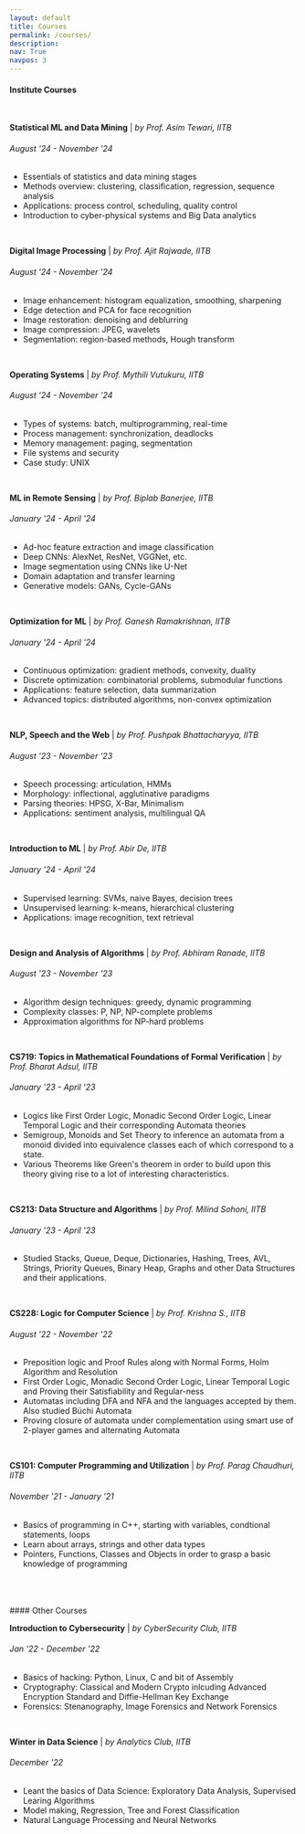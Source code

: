 ```yaml
---
layout: default
title: Courses
permalink: /courses/
description: 
nav: True
navpos: 3
---
```


#### Institute Courses
<br>
<div class="courses">
    <p class="courses-text">
      <strong>Statistical ML and Data Mining</strong> | <i>by Prof. Asim Tewari, IITB</i><br/>
    <div class="courses-bubble-with-date">
      <h6>August '24 - November '24</h6>
    </div>  
    <ul>
        <li>Essentials of statistics and data mining stages</li>
        <li>Methods overview: clustering, classification, regression, sequence analysis</li>
        <li>Applications: process control, scheduling, quality control</li>
        <li>Introduction to cyber-physical systems and Big Data analytics</li>
    </ul>
    </p>
    <br>
</div>

<div class="courses">
    <p class="courses-text">
      <strong>Digital Image Processing</strong> | <i>by Prof. Ajit Rajwade, IITB</i><br/>
    <div class="courses-bubble-with-date">
      <h6>August '24 - November '24</h6>
    </div>  
    <ul>
        <li>Image enhancement: histogram equalization, smoothing, sharpening</li>
        <li>Edge detection and PCA for face recognition</li>
        <li>Image restoration: denoising and deblurring</li>
        <li>Image compression: JPEG, wavelets</li>
        <li>Segmentation: region-based methods, Hough transform</li>
    </ul>
    </p>
    <br>
</div>

<div class="courses">
    <p class="courses-text">
      <strong>Operating Systems</strong> | <i>by Prof. Mythili Vutukuru, IITB</i><br/>
    <div class="courses-bubble-with-date">
      <h6>August '24 - November '24</h6>
    </div>  
    <ul>
        <li>Types of systems: batch, multiprogramming, real-time</li>
        <li>Process management: synchronization, deadlocks</li>
        <li>Memory management: paging, segmentation</li>
        <li>File systems and security</li>
        <li>Case study: UNIX</li>
    </ul>
    </p>
    <br>
</div>

<div class="courses">
    <p class="courses-text">
      <strong>ML in Remote Sensing</strong> | <i>by Prof. Biplab Banerjee, IITB</i><br/>
    <div class="courses-bubble-with-date">
      <h6>January '24 - April '24</h6>
    </div>  
    <ul>
        <li>Ad-hoc feature extraction and image classification</li>
        <li>Deep CNNs: AlexNet, ResNet, VGGNet, etc.</li>
        <li>Image segmentation using CNNs like U-Net</li>
        <li>Domain adaptation and transfer learning</li>
        <li>Generative models: GANs, Cycle-GANs</li>
    </ul>
    </p>
    <br>
</div>

<div class="courses">
    <p class="courses-text">
      <strong>Optimization for ML</strong> | <i>by Prof. Ganesh Ramakrishnan, IITB</i><br/>
    <div class="courses-bubble-with-date">
      <h6>January '24 - April '24</h6>
    </div>  
    <ul>
        <li>Continuous optimization: gradient methods, convexity, duality</li>
        <li>Discrete optimization: combinatorial problems, submodular functions</li>
        <li>Applications: feature selection, data summarization</li>
        <li>Advanced topics: distributed algorithms, non-convex optimization</li>
    </ul>
    </p>
    <br>
</div>

<div class="courses">
    <p class="courses-text">
      <strong>NLP, Speech and the Web</strong> | <i>by Prof. Pushpak Bhattacharyya, IITB</i><br/>
    <div class="courses-bubble-with-date">
      <h6>August '23 - November '23</h6>
    </div>  
    <ul>
        <li>Speech processing: articulation, HMMs</li>
        <li>Morphology: inflectional, agglutinative paradigms</li>
        <li>Parsing theories: HPSG, X-Bar, Minimalism</li>
        <li>Applications: sentiment analysis, multilingual QA</li>
    </ul>
    </p>
    <br>
</div>

<div class="courses">
    <p class="courses-text">
      <strong>Introduction to ML</strong> | <i>by Prof. Abir De, IITB</i><br/>
    <div class="courses-bubble-with-date">
      <h6>January '24 - April '24</h6>
    </div>  
    <ul>
        <li>Supervised learning: SVMs, naive Bayes, decision trees</li>
        <li>Unsupervised learning: k-means, hierarchical clustering</li>
        <li>Applications: image recognition, text retrieval</li>
    </ul>
    </p>
    <br>
</div>

<div class="courses">
    <p class="courses-text">
      <strong>Design and Analysis of Algorithms</strong> | <i>by Prof. Abhiram Ranade, IITB</i><br/>
    <div class="courses-bubble-with-date">
      <h6>August '23 - November '23</h6>
    </div>  
    <ul>
        <li>Algorithm design techniques: greedy, dynamic programming</li>
        <li>Complexity classes: P, NP, NP-complete problems</li>
        <li>Approximation algorithms for NP-hard problems</li>
    </ul>
    </p>
    <br>
</div>


<div class="courses">
    <p class="courses-text">
      <strong>CS719: Topics in Mathematical Foundations of Formal Verification</strong> | <i>by Prof. Bharat Adsul, IITB</i> <br/>
    <div class="courses-bubble-with-date">
      <h6>January '23 - April '23</h6>
    </div>  
    <ul>
        <li>Logics like First Order Logic, Monadic Second Order Logic, Linear Temporal Logic and their corresponding Automata theories</li>
        <li>Semigroup, Monoids and Set Theory to inference an automata from a monoid divided into equivalence classes each of which correspond to a state.</li>
        <li>Various Theorems like Green's theorem in order to build upon this theory giving rise to a lot of interesting characteristics.</li>
     </ul>
    </p>
    <br>
</div>

<div class="courses">
    <p class="courses-text">
      <strong>CS213: Data Structure and Algorithms</strong> | <i>by Prof. Milind Sohoni, IITB</i> <br/>
    <div class="courses-bubble-with-date">
      <h6>January '23 - April '23</h6>
    </div>  
    <ul>
        <li>Studied Stacks, Queue, Deque, Dictionaries, Hashing, Trees, AVL, Strings, Priority Queues, Binary Heap, Graphs and other Data Structures and their applications.</li>
     </ul>
    </p>
    <br>
</div>

<div class="courses">
    <p class="courses-text">
      <strong>CS228: Logic for Computer Science</strong> | <i>by Prof. Krishna S., IITB</i> <br/>
    <div class="courses-bubble-with-date">
      <h6>August '22 - November '22</h6>
    </div>  
    <ul>
        <li>Preposition logic and Proof Rules along with Normal Forms, Holm Algorithm and Resolution</li>
        <li>First Order Logic, Monadic Second Order Logic, Linear Temporal Logic and Proving their Satisfiability and Regular-ness</li>
        <li>Automatas including DFA and NFA and the languages accepted by them. Also studied Büchi Automata</li>
        <li>Proving closure of automata under complementation using smart use of 2-player games and alternating Automata</li>
     </ul>
    </p>
    <br>
</div>

<div class="courses">
    <p class="courses-text">
      <strong>CS101: Computer Programming and Utilization</strong> | <i>by Prof. Parag Chaudhuri, IITB</i> <br/>
    <div class="courses-bubble-with-date">
      <h6>November '21 - January '21</h6>
    </div>  
    <ul>
        <li>Basics of programming in C++, starting with variables, condtional statements, loops</li>
        <li>Learn about arrays, strings and other data types</li>
        <li>Pointers, Functions, Classes and Objects in order to grasp a basic knowledge of programming</li>
     </ul>
    </p>
    <br>
</div>
<br>
<br>
#### Other Courses

<div class="courses">
    <p class="courses-text">
      <strong>Introduction to Cybersecurity</strong> | <i>by CyberSecurity Club, IITB</i> <br/>
    <div class="courses-bubble-with-date">
      <h6>Jan '22 - December '22</h6>
    </div>  
    <ul>
        <li>Basics of hacking: Python, Linux, C and bit of Assembly</li>
        <li>Cryptography: Classical and Modern Crypto inlcuding Advanced Encryption Standard and Diffie-Hellman Key Exchange</li>
        <li>Forensics: Stenanography, Image Forensics and Network Forensics</li>
     </ul>
    </p>
    <br>
</div>

<div class="courses">
    <p class="courses-text">
      <strong>Winter in Data Science</strong> | <i>by Analytics Club, IITB</i> <br/>
    <div class="courses-bubble-with-date">
      <h6>December '22</h6>
    </div>  
    <ul>
        <li>Leant the basics of Data Science: Exploratory Data Analysis, Supervised Learing Algorithms</li>
        <li>Model making, Regression, Tree and Forest Classification</li>
        <li>Natural Language Processing and Neural Networks</li>
     </ul>
    </p>
    <br>
</div>

